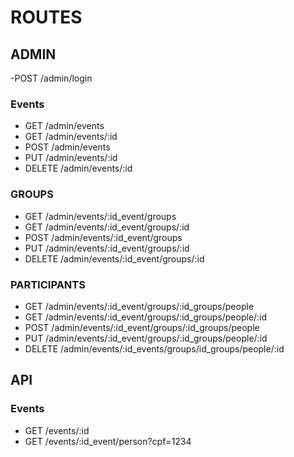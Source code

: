 # ROUTES

## ADMIN

-POST /admin/login

### Events

- GET /admin/events
- GET /admin/events/:id
- POST /admin/events
- PUT /admin/events/:id
- DELETE /admin/events/:id

### GROUPS

- GET /admin/events/:id_event/groups
- GET /admin/events/:id_event/groups/:id
- POST /admin/events/:id_event/groups
- PUT /admin/events/:id_event/groups/:id
- DELETE /admin/events/:id_event/groups/:id

### PARTICIPANTS

- GET /admin/events/:id_event/groups/:id_groups/people
- GET /admin/events/:id_event/groups/:id_groups/people/:id
- POST /admin/events/:id_event/groups/:id_groups/people
- PUT /admin/events/:id_event/groups/:id_groups/people/:id
- DELETE /admin/events/:id_events/groups/id_groups/people/:id

## API

### Events

- GET /events/:id
- GET /events/:id_event/person?cpf=1234
